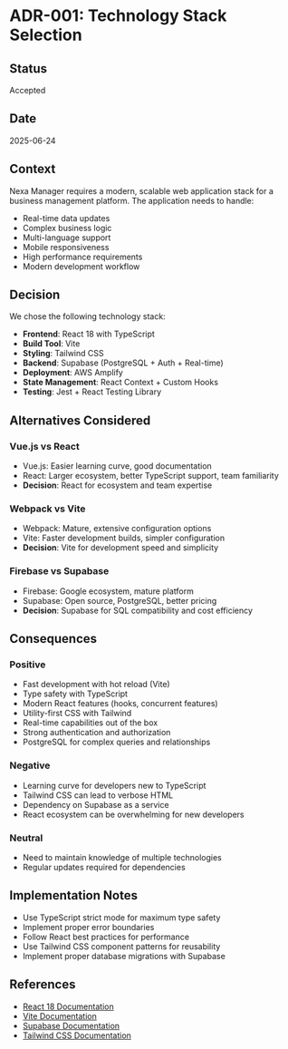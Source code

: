 # ADR-001: Technology Stack Selection

## Status
Accepted

## Date
2025-06-24

## Context
Nexa Manager requires a modern, scalable web application stack for a business management platform. The application needs to handle:
- Real-time data updates
- Complex business logic
- Multi-language support
- Mobile responsiveness
- High performance requirements
- Modern development workflow

## Decision
We chose the following technology stack:
- **Frontend**: React 18 with TypeScript
- **Build Tool**: Vite
- **Styling**: Tailwind CSS
- **Backend**: Supabase (PostgreSQL + Auth + Real-time)
- **Deployment**: AWS Amplify
- **State Management**: React Context + Custom Hooks
- **Testing**: Jest + React Testing Library

## Alternatives Considered

### Vue.js vs React
- Vue.js: Easier learning curve, good documentation
- React: Larger ecosystem, better TypeScript support, team familiarity
- **Decision**: React for ecosystem and team expertise

### Webpack vs Vite
- Webpack: Mature, extensive configuration options
- Vite: Faster development builds, simpler configuration
- **Decision**: Vite for development speed and simplicity

### Firebase vs Supabase
- Firebase: Google ecosystem, mature platform
- Supabase: Open source, PostgreSQL, better pricing
- **Decision**: Supabase for SQL compatibility and cost efficiency

## Consequences

### Positive
- Fast development with hot reload (Vite)
- Type safety with TypeScript
- Modern React features (hooks, concurrent features)
- Utility-first CSS with Tailwind
- Real-time capabilities out of the box
- Strong authentication and authorization
- PostgreSQL for complex queries and relationships

### Negative
- Learning curve for developers new to TypeScript
- Tailwind CSS can lead to verbose HTML
- Dependency on Supabase as a service
- React ecosystem can be overwhelming for new developers

### Neutral
- Need to maintain knowledge of multiple technologies
- Regular updates required for dependencies

## Implementation Notes
- Use TypeScript strict mode for maximum type safety
- Implement proper error boundaries
- Follow React best practices for performance
- Use Tailwind CSS component patterns for reusability
- Implement proper database migrations with Supabase

## References
- [React 18 Documentation](https://react.dev/)
- [Vite Documentation](https://vitejs.dev/)
- [Supabase Documentation](https://supabase.com/docs)
- [Tailwind CSS Documentation](https://tailwindcss.com/docs) 